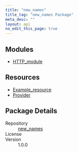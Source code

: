 ```yaml
---
title: "new_names"
title_tag: "new_names Package"
meta_desc: ""
layout: api
no_edit_this_page: true
---
```


<!-- WARNING: this file was generated by test. -->
<!-- Do not edit by hand unless you're certain you know what you are doing! -->



<h2 id="modules">Modules</h2>
<ul class="api">
    <li><a href="http_module/" title="HTTP_module">HTTP_module</a></li>
</ul>

<h2 id="resources">Resources</h2>
<ul class="api">
    <li><a href="example_resource/" title="Example_resource">Example_resource</a></li>
    <li><a href="provider/" title="Provider">Provider</a></li>
</ul>

<h2 id="package-details">Package Details</h2>
<dl class="package-details">
	<dt>Repository</dt>
	<dd><a href="">new_names </a></dd>
	<dt>License</dt>
	<dd></dd>
	<dt>Version</dt>
	<dd>1.0.0</dd>
</dl>

